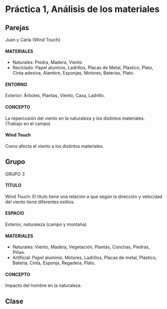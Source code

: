 # Práctica 1, Análisis de los materiales

## Parejas

Juan y Carla (Wind Touch)

#### MATERIALES
- Naturales: Piedra, Madera, Viento
- Reciclado: Papel aluminio, Ladrillos, Placas de Metal, Plastico, Plato, Cinta adesiva, Alambre, Esponjas, Motores, Baterias, Plato.

#### ENTORNO
Exterior: Árboles, Plantas, Viento, Casa, Ladrillo.

#### CONCEPTO
La repercusión del viento en la naturaleza y los distintos materiales. (Trabajo en el campo)

#### Wind Touch
Como afecta el viento a los distintos materiales.

## Grupo

GRUPO 3

#### TÍTULO
Wind Touch: El título tiene una relación a que según la dirección y velocidad del viento tiene diferentes estilos.

#### ESPACIO
Exterior, naturaleza (campo y montaña)

#### MATERIALES
- Naturales: Viento, Madera, Vegetación, Plantas, Conchas, Piedras, Piñas.
- Artificial: Papel aluminio, Motores, Ladrillos, Placas de metal, Plástico, Bateria, Cinta, Esponja, Regadera, Plato.

#### CONCEPTO
Impacto del hombre en la naturaleza.

## Clase
